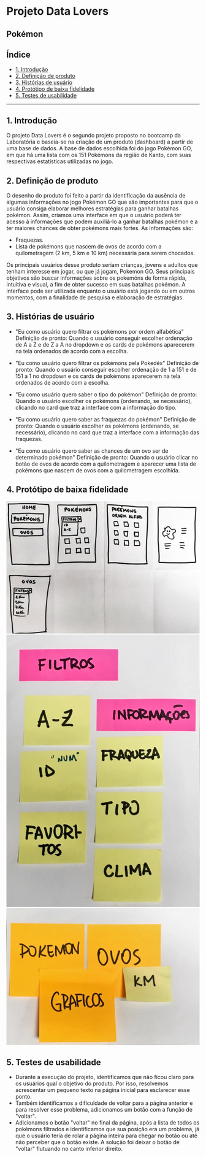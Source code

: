 # Projeto Data Lovers
## Pokémon

## Índice

* [1. Introdução](#1-introdução)
* [2. Definição de produto](#2-definição-de-produto)
* [3. Histórias de usuário](#3-histórias-de-usuário)
* [4. Protótipo de baixa fidelidade](#4-protótipo-de-baixa-fidelidade)
* [5. Testes de usabilidade](#5-testes-de-usabilidade)

***

## 1. Introdução

O projeto Data Lovers é o segundo projeto proposto no bootcamp da Laboratória e baseia-se na criação de um produto (dashboard) a partir de uma base de dados. A base de dados escolhida foi do jogo Pokémon GO, em que há uma lista com os 151 Pokémons da região de Kanto, com suas respectivas estatísticas utilizadas no jogo.

## 2. Definição de produto

O desenho do produto foi feito a partir da identificação da ausência de algumas informações no jogo Pokémon GO que são importantes para que o usuário consiga elaborar melhores estratégias para ganhar batalhas pokémon. Assim, criamos uma interface em que o usuário poderá ter acesso à informações que podem auxiliá-lo a ganhar batalhas pokémon e a ter maiores chances de obter pokémons mais fortes. As informações são:
* Fraquezas.
* Lista de pokémons que nascem de ovos de acordo com a quilometragem (2 km, 5 km e 10 km) necessária para serem chocados.  

Os principais usuários desse produto seriam crianças, jovens e adultos que tenham interesse em jogar, ou que já jogam, Pokemon GO. Seus principais objetivos são buscar informações sobre os pokemóns de forma rápida, intuitiva e visual, a fim de obter sucesso em suas batalhas pokémon.
A interface pode ser utilizada enquanto o usuário está jogando ou em outros momentos, com a finalidade de pesquisa e elaboração de estratégias.

## 3. Histórias de usuário

* "Eu como usuário quero filtrar os pokémons por ordem alfabética"
Definição de pronto: Quando o usuário conseguir escolher ordenação de A a Z e de Z a A no dropdown e os cards de pokémons aparecerem na tela ordenados de acordo com a escolha.

* "Eu como usuário quero filtrar os pokémons pela Pokedéx"
Definição de pronto: Quando o usuário conseguir escolher ordenação de 1 a 151 e de 151 a 1 no dropdown e os cards de pokémons aparecerem na tela ordenados de acordo com a escolha.

* "Eu como usuário quero saber o tipo do pokémon"
Definição de pronto: Quando o usuário escolher os pokémons (ordenando, se necessário), clicando no card que traz a interface com a informação do tipo.

* "Eu como usuário quero saber as fraquezas do pokémon"
Definição de pronto: Quando o usuário escolher os pokémons (ordenando, se necessário), clicando no card que traz a interface com a informação das fraquezas.

* "Eu como usuário quero saber as chances de um ovo ser de determinado pokémon"
Definição de pronto: Quando o usuário clicar no botão de ovos de acordo com a quilometragem e aparecer uma lista de pokémons que nascem de ovos com a quilometragem escolhida.

## 4. Protótipo de baixa fidelidade

![protótipo1](src/IMG_5048.jpg)
![protótipo2](src/IMG_5051.JPG)
![protótipo3](src/IMG_5052.jpg)

## 5. Testes de usabilidade

* Durante a execução do projeto, identificamos que não ficou claro para os usuários qual o objetivo do produto. Por isso, resolvemos acrescentar um pequeno texto na página inicial para esclarecer esse ponto.
* Também identificamos a dificuldade de voltar para a página anterior e para resolver esse problema, adicionamos um botão com a função de "voltar".
* Adicionamos o botão "voltar" no final da página, após a lista de todos os pokémons filtrados e identificamos que sua posição era um problema, já que o usuário teria de rolar a página inteira para chegar no botão ou até não perceber que o botão existe. A solução foi deixar o botão de "voltar" flutuando no canto inferior direito.
